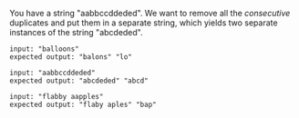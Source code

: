 You have a string "aabbccddeded". We want to remove all the _consecutive_ duplicates and put them in a separate string, which yields two separate instances of the string "abcdeded".

    input: "balloons"
    expected output: "balons" "lo"
    
    input: "aabbccddeded"
    expected output: "abcdeded" "abcd"
    
    input: "flabby aapples"
    expected output: "flaby aples" "bap"
